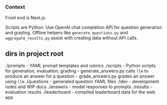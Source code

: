 ### Context

Front end is Next.js.

Scripts are Python. Use OpenAI chat completion API for question generation and grading. Offline helpers like `generate_questions.py` and `aggregate_results.py` assist with creating data without API calls.

## dirs in project root

./prompts - YAML prompt templates and rubrics
./scripts - Python scripts for generation, evaluation, grading
    - generate_answers.py calls `llm` to produce an answer for a question
    - grade_answers.py grades an answer using `llm`
./questions - generated question YAML files
./dev - development notes and WIP docs
./answers - model responses to prompts
./results - evaluation results
./leaderboard - compiled leaderboard data for the web app
